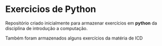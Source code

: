 # Exercicios de Python

Repositório criado inicialmente para armazenar exercícios em **python** da disciplina de introdução a computação.

Também foram armazenados alguns exercícios da matéria de ICD
